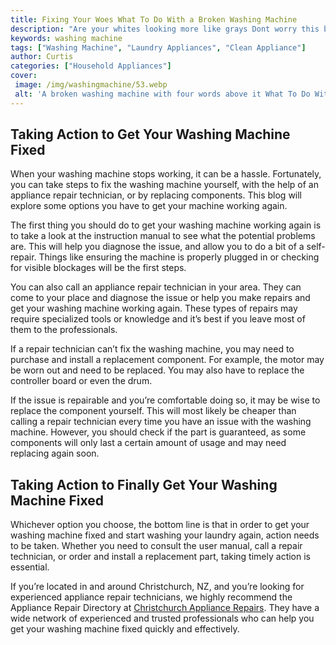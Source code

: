 ```yaml
---
title: Fixing Your Woes What To Do With a Broken Washing Machine
description: "Are your whites looking more like grays Dont worry this blog post has all the information you need to get your washing machine up and running once again Learn the steps it takes to properly fix a broken washing machine and save time and money"
keywords: washing machine
tags: ["Washing Machine", "Laundry Appliances", "Clean Appliance"]
author: Curtis
categories: ["Household Appliances"]
cover: 
 image: /img/washingmachine/53.webp
 alt: 'A broken washing machine with four words above it What To Do With'
---
```

## Taking Action to Get Your Washing Machine Fixed
When your washing machine stops working, it can be a hassle. Fortunately, you can take steps to fix the washing machine yourself, with the help of an appliance repair technician, or by replacing components. This blog will explore some options you have to get your machine working again.

The first thing you should do to get your washing machine working again is to take a look at the instruction manual to see what the potential problems are. This will help you diagnose the issue, and allow you to do a bit of a self-repair. Things like ensuring the machine is properly plugged in or checking for visible blockages will be the first steps.

You can also call an appliance repair technician in your area. They can come to your place and diagnose the issue or help you make repairs and get your washing machine working again. These types of repairs may require specialized tools or knowledge and it’s best if you leave most of them to the professionals.

If a repair technician can’t fix the washing machine, you may need to purchase and install a replacement component. For example, the motor may be worn out and need to be replaced. You may also have to replace the controller board or even the drum.

If the issue is repairable and you’re comfortable doing so, it may be wise to replace the component yourself. This will most likely be cheaper than calling a repair technician every time you have an issue with the washing machine. However, you should check if the part is guaranteed, as some components will only last a certain amount of usage and may need replacing again soon.

## Taking Action to Finally Get Your Washing Machine Fixed
Whichever option you choose, the bottom line is that in order to get your washing machine fixed and start washing your laundry again, action needs to be taken. Whether you need to consult the user manual, call a repair technician, or order and install a replacement part, taking timely action is essential.

If you’re located in and around Christchurch, NZ, and you’re looking for experienced appliance repair technicians, we highly recommend the Appliance Repair Directory at [Christchurch Appliance Repairs](./pages/appliance-repair-technicians/new-zealand/christchurch). They have a wide network of experienced and trusted professionals who can help you get your washing machine fixed quickly and effectively.
